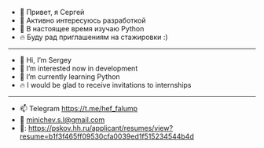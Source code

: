 - 👋 Привет, я Сергей
- 👀 Активно интересуюсь разработкой
- 🌱 В настоящее время изучаю Python 
- 🔥 Буду рад приглашениям на стажировки :)

*** 
- 👋 Hi, I’m Sergey
- 👀 I’m interested now in development
- 🌱 I’m currently learning Python
- 🔥 I would be glad to receive invitations to internships

***
- 📫 Telegram https://t.me/hef_falump
- 📧 minichev.s.l@gmail.com
- 📝: https://pskov.hh.ru/applicant/resumes/view?resume=b1f3f465ff09530cfa0039ed1f515234544b4d

<!---
EvilMadSquirrel/EvilMadSquirrel is a ✨ special ✨ repository because its `README.md` (this file) appears on your GitHub profile.
You can click the Preview link to take a look at your changes.
--->
